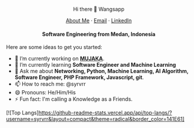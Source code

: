 <p align=center>
  Hi there 👋 Wangsapp
</p>

<p align="center">
    <a href="https://sayray303.github.io">About Me</a>
    ·
    <a href="mailto:andi.prayogi30@gmail.com">Email</a>
    ·
    <a href="https://linkedin.com/in/andi-prayogi-2a8a11157">LinkedIn</a>
</p>
<p align="center">
  <h4 align="center">Software Engineering from Medan, Indonesia</h4>
</p>

<!--
<p align="center"> 
  <img align="center" src="https://komarev.com/ghpvc/?username=hashirshoaeb&color=blue&style=flat-square" alt="hashirshoaeb profile views" />
</p>
 **sayray303/sayray303** is a ✨ _special_ ✨ repository because its `README.md` (this file) appears on your GitHub profile. -->

Here are some ideas to get you started:

- 🔭 I’m currently working on **[MUJAKA](https://www.mujaka.net/)**.
- 🌱 I’m currently learning **Software Engineer and Machine Learning**
- 💬 Ask me about **Networking, Python, Machine Learning, AI Algorithm, Software Engineer, PHP Framework, Javascript, git**.
- 📫 How to reach me: @syrvrr
- 😄 Pronouns: He/Him/His
- ⚡ Fun fact: I'm calling a Knowledge as a  Friends.

<!-- - 👯 I’m looking to collaborate on ...
- 🤔 I’m looking for help with ... -->

[![Top Langs]https://github-readme-stats.vercel.app/api/top-langs/?username=syrvrr&layout=compact&theme=radical&border_color=141E61]
